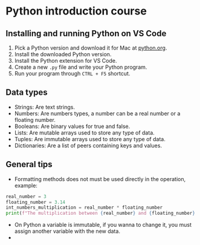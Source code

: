 # Python introduction course

## Installing and running Python on VS Code

1. Pick a Python version and download it for Mac at [python.org](https://www.python.org/downloads/).
2. Install the downloaded Python version.
3. Install the Python extension for VS Code.
4. Create a new `.py` file and write your Python program.
5. Run your program through `CTRL + F5` shortcut.


## Data types

- Strings: Are text strings.
- Numbers: Are numbers types, a number can be a real number or a floating number.
- Booleans: Are binary values for true and false.
- Lists: Are mutable arrays used to store any type of data.
- Tuples: Are immutable arrays used to store any type of data.
- Dictionaries: Are a list of peers containing keys and values.

## General tips

- Formatting methods does not must be used directly in the operation, example:
```python
real_number = 3
floating_number = 3.14
int_numbers_multiplication = real_number * floating_number
print(f"The multiplication between {real_number} and {floating_number} is {int(int_numbers_multiplication)}")
```
- On Python a variable is immutable, if you wanna to change it, you must assign another variable with the new data.
- 